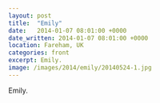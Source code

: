 ```yaml
---
layout: post
title:  "Emily"
date:   2014-01-07 08:01:00 +0000
date_written: 2014-01-07 08:01:00 +0000
location: Fareham, UK
categories: front
excerpt: Emily.
image: /images/2014/emily/20140524-1.jpg
---
```

Emily.
